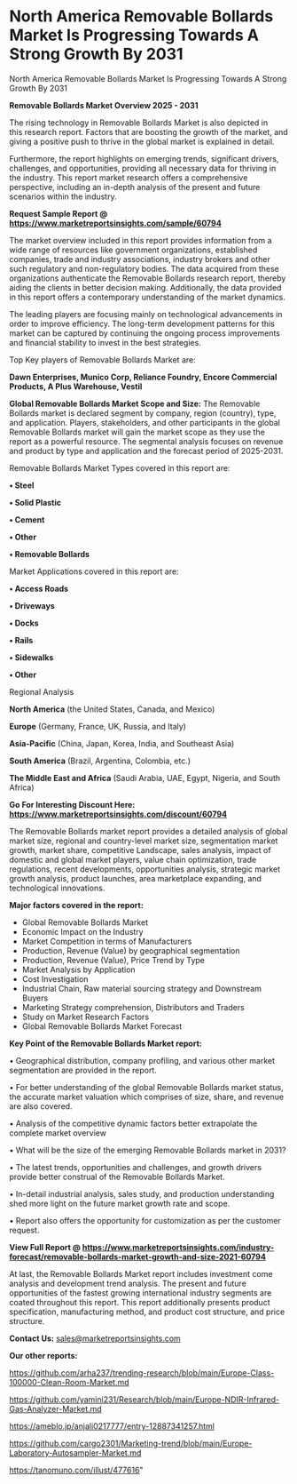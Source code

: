 # North America Removable Bollards Market Is Progressing Towards A Strong Growth By 2031
North America Removable Bollards Market Is Progressing Towards A Strong Growth By 2031

<Strong> Removable Bollards Market Overview 2025 - 2031</strong>

The rising technology in Removable Bollards Market is also depicted in this research report. Factors that are boosting the growth of the market, and giving a positive push to thrive in the global market is explained in detail.

Furthermore, the report highlights on emerging trends, significant drivers, challenges, and opportunities, providing all necessary data for thriving in the industry. This report market research offers a comprehensive perspective, including an in-depth analysis of the present and future scenarios within the industry.

<strong>Request Sample Report @ <a href=https://www.marketreportsinsights.com/sample/60794>https://www.marketreportsinsights.com/sample/60794</a></strong>

The market overview included in this report provides information from a wide range of resources like government organizations, established companies, trade and industry associations, industry brokers and other such regulatory and non-regulatory bodies. The data acquired from these organizations authenticate the Removable Bollards research report, thereby aiding the clients in better decision making. Additionally, the data provided in this report offers a contemporary understanding of the market dynamics.

The leading players are focusing mainly on technological advancements in order to improve efficiency. The long-term development patterns for this market can be captured by continuing the ongoing process improvements and financial stability to invest in the best strategies.

Top Key players of Removable Bollards Market are:

<strong>Dawn Enterprises, Munico Corp, Reliance Foundry, Encore Commercial Products, A Plus Warehouse, Vestil</strong>

<strong><b>Global Removable Bollards Market Scope and Size:</b></strong>
The Removable Bollards market is declared segment by company, region (country), type, and application. Players, stakeholders, and other participants in the global Removable Bollards market will gain the market scope as they use the report as a powerful resource. The segmental analysis focuses on revenue and product by type and application and the forecast period of 2025-2031.

Removable Bollards Market Types covered in this report are:

<strong>• Steel

• Solid Plastic

• Cement

• Other

• Removable Bollards</strong>

Market Applications covered in this report are:

<strong>• Access Roads

• Driveways

• Docks

• Rails

• Sidewalks

• Other</strong> 

Regional Analysis

<strong>North America</strong> (the United States, Canada, and Mexico)

<strong>Europe</strong> (Germany, France, UK, Russia, and Italy)

<strong>Asia-Pacific</strong> (China, Japan, Korea, India, and Southeast Asia)

<strong>South America</strong> (Brazil, Argentina, Colombia, etc.)

<strong>The Middle East and Africa</strong> (Saudi Arabia, UAE, Egypt, Nigeria, and South Africa)

<strong>Go For Interesting Discount Here: <a href=https://www.marketreportsinsights.com/discount/60794>https://www.marketreportsinsights.com/discount/60794</a></strong>

The Removable Bollards market report provides a detailed analysis of global market size, regional and country-level market size, segmentation market growth, market share, competitive Landscape, sales analysis, impact of domestic and global market players, value chain optimization, trade regulations, recent developments, opportunities analysis, strategic market growth analysis, product launches, area marketplace expanding, and technological innovations.

<strong><b>Major factors covered in the report:</b></strong>
<ul>
  <li>Global Removable Bollards Market </li>
  <li>Economic Impact on the Industry</li>
  <li>Market Competition in terms of Manufacturers</li>
  <li>Production, Revenue (Value) by geographical segmentation</li>
  <li>Production, Revenue (Value), Price Trend by Type</li>
  <li>Market Analysis by Application</li>
  <li>Cost Investigation</li>
  <li>Industrial Chain, Raw material sourcing strategy and Downstream Buyers</li>
  <li>Marketing Strategy comprehension, Distributors and Traders</li>
  <li>Study on Market Research Factors</li>
  <li>Global Removable Bollards Market Forecast</li>
</ul>

<strong><b>Key Point of the Removable Bollards Market report:</b></strong>

• Geographical distribution, company profiling, and various other market segmentation are provided in the report.

• For better understanding of the global Removable Bollards market status, the accurate market valuation which comprises of size, share, and revenue are also covered.

• Analysis of the competitive dynamic factors better extrapolate the complete market overview

• What will be the size of the emerging Removable Bollards market in 2031?

• The latest trends, opportunities and challenges, and growth drivers provide better construal of the Removable Bollards Market.

• In-detail industrial analysis, sales study, and production understanding shed more light on the future market growth rate and scope.

• Report also offers the opportunity for customization as per the customer request.

<strong><b>View Full Report @ <a href=https://www.marketreportsinsights.com/industry-forecast/removable-bollards-market-growth-and-size-2021-60794>https://www.marketreportsinsights.com/industry-forecast/removable-bollards-market-growth-and-size-2021-60794</a></b></strong>


At last, the Removable Bollards Market report includes investment come analysis and development trend analysis. The present and future opportunities of the fastest growing international industry segments are coated throughout this report. This report additionally presents product specification, manufacturing method, and product cost structure, and price structure.

<strong>Contact Us:</strong>
sales@marketreportsinsights.com

<strong>Our other reports:</strong>

<a href=https://github.com/arha237/trending-research/blob/main/Europe-Class-100000-Clean-Room-Market.md>https://github.com/arha237/trending-research/blob/main/Europe-Class-100000-Clean-Room-Market.md</a>

<a href=https://github.com/yamini231/Research/blob/main/Europe-NDIR-Infrared-Gas-Analyzer-Market.md>https://github.com/yamini231/Research/blob/main/Europe-NDIR-Infrared-Gas-Analyzer-Market.md</a>

<a href=https://ameblo.jp/anjali0217777/entry-12887341257.html>https://ameblo.jp/anjali0217777/entry-12887341257.html</a>

<a href=https://github.com/cargo2301/Marketing-trend/blob/main/Europe-Laboratory-Autosampler-Market.md>https://github.com/cargo2301/Marketing-trend/blob/main/Europe-Laboratory-Autosampler-Market.md</a>

<a href=https://tanomuno.com/illust/477616>https://tanomuno.com/illust/477616</a>"
